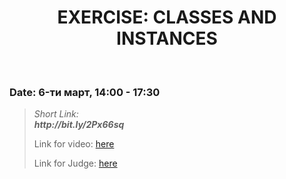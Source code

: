 <h1 align="center">EXERCISE: CLASSES AND INSTANCES</h1>
    <br>

<h3>Date: 6-ти март, 14:00 - 17:30</h3>

<blockquote>
    <p>
        <i>
            Short Link: <br> 
            <b>
                http://bit.ly/2Px66sq
            </b> 
        </i>
    </p>
    <p>
        Link for video: 
        <a href="https://www.youtube.com/watch?v=LO3k3vrd_NQ&feature=emb_title"> here</a>
    </p>
        <p>
        Link for Judge: 
        <a href="https://judge.softuni.bg/Contests/Practice/Index/1937#0">here</a>
    </p>
</blockquote>
